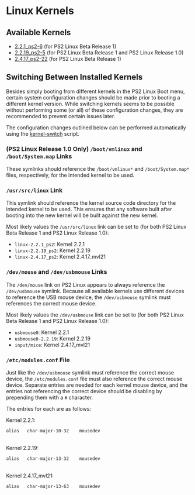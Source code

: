 # Linux Kernels

## Available Kernels

* [2.2.1_ps2-6](2.2.1_ps2-6) (for PS2 Linux Beta Release 1)
* [2.2.19_ps2-5](2.2.19_ps2-5) (for PS2 Linux Beta Release 1 and PS2 Linux Release 1.0)
* [2.4.17_ps2-22](2.4.17_ps2-22) (for PS2 Linux Beta Release 1)

## Switching Between Installed Kernels

Besides simply booting from different kernels in the PS2 Linux Boot menu, certain system configuration changes should be made prior to booting a different kernel version. While switching kernels seems to be possible without performing some (or all) of these configuration changes, they are recommended to prevent certain issues later.

The configuration changes outlined below can be performed automatically using the [kernel-switch](../../Scripts/kernel-switch) script.

### (PS2 Linux Release 1.0 Only) ```/boot/vmlinux``` and ```/boot/System.map``` Links

These symlinks should reference the ```/boot/vmlinux*``` and ```/boot/System.map*``` files, respectively, for the intended kernel to be used. 

### ```/usr/src/linux``` Link

This symlink should reference the kernel source code directory for the intended kernel to be used. This ensures that any software built after booting into the new kernel will be built against the new kernel.

Most likely values the ```/usr/src/linux``` link can be set to (for both PS2 Linux Beta Release 1 and PS2 Linux Release 1.0):  
* ```linux-2.2.1_ps2```: Kernel 2.2.1
* ```linux-2.2.19_ps2```: Kernel 2.2.19
* ```linux-2.4.17_ps2```: Kernel 2.4.17_mvl21

### ```/dev/mouse``` and ```/dev/usbmouse``` Links

The ```/dev/mouse``` link on PS2 Linux appears to always reference the ```/dev/usbmouse``` symlink. Because all available kernels use different devices to reference the USB mouse device, the ```/dev/usbmouse``` symlink must references the correct mouse device.

Most likely values the ```/dev/usbmouse``` link can be set to (for both PS2 Linux Beta Release 1 and PS2 Linux Release 1.0):  
* ```usbmouse0```: Kernel 2.2.1
* ```usbmouse0-2.2.19```: Kernel 2.2.19
* ```input/mice```: Kernel 2.4.17_mvl21

### ```/etc/modules.conf``` File

Just like the ```/dev/usbmouse``` symlink must reference the correct mouse device, the ```/etc/modules.conf``` file must also reference the correct mouse device. Separate entries are needed for each kernel mouse device, and the entries not referencing the correct device should be disabling by prepending them with a ```#``` character.

The entries for each are as follows:

Kernel 2.2.1:
```
alias	char-major-10-32	mousedev
```

&nbsp;  
Kernel 2.2.19:
```
alias	char-major-13-32	mousedev
```

&nbsp;  
Kernel 2.4.17_mvl21:
```
alias	char-major-13-63	mousedev
```

